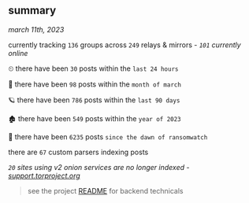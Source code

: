 
## summary
_march 11th, 2023_

currently tracking `136` groups across `249` relays & mirrors - _`101` currently online_

⏲ there have been `30` posts within the `last 24 hours`

🦈 there have been `98` posts within the `month of march`

🪐 there have been `786` posts within the `last 90 days`

🏚 there have been `549` posts within the `year of 2023`

🦕 there have been `6235` posts `since the dawn of ransomwatch`

there are `67` custom parsers indexing posts

_`20` sites using v2 onion services are no longer indexed - [support.torproject.org](https://support.torproject.org/onionservices/v2-deprecation/)_

> see the project [README](https://github.com/joshhighet/ransomwatch#ransomwatch--) for backend technicals
